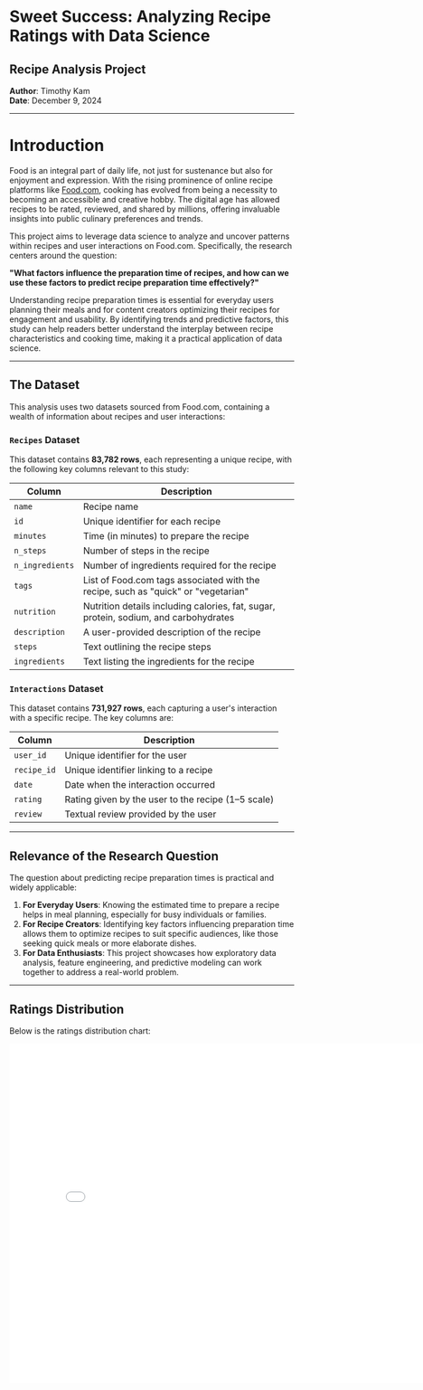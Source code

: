 # Sweet Success: Analyzing Recipe Ratings with Data Science

## Recipe Analysis Project
**Author**: Timothy Kam  
**Date**: December 9, 2024  

---

# Introduction

Food is an integral part of daily life, not just for sustenance but also for enjoyment and expression. With the rising prominence of online recipe platforms like [Food.com](https://www.food.com), cooking has evolved from being a necessity to becoming an accessible and creative hobby. The digital age has allowed recipes to be rated, reviewed, and shared by millions, offering invaluable insights into public culinary preferences and trends.

This project aims to leverage data science to analyze and uncover patterns within recipes and user interactions on Food.com. Specifically, the research centers around the question:

**"What factors influence the preparation time of recipes, and how can we use these factors to predict recipe preparation time effectively?"**

Understanding recipe preparation times is essential for everyday users planning their meals and for content creators optimizing their recipes for engagement and usability. By identifying trends and predictive factors, this study can help readers better understand the interplay between recipe characteristics and cooking time, making it a practical application of data science.

---

## The Dataset

This analysis uses two datasets sourced from Food.com, containing a wealth of information about recipes and user interactions:

### `Recipes` Dataset
This dataset contains **83,782 rows**, each representing a unique recipe, with the following key columns relevant to this study:

| Column            | Description                                                                                                     |
|-------------------|-----------------------------------------------------------------------------------------------------------------|
| ``name``            | Recipe name                                                                                                    |
| ``id``              | Unique identifier for each recipe                                                                              |
| ``minutes``         | Time (in minutes) to prepare the recipe                                                                        |
| ``n_steps``         | Number of steps in the recipe                                                                                  |
| ``n_ingredients``   | Number of ingredients required for the recipe                                                                  |
| ``tags``            | List of Food.com tags associated with the recipe, such as "quick" or "vegetarian"                              |
| ``nutrition``       | Nutrition details including calories, fat, sugar, protein, sodium, and carbohydrates                           |
| ``description``     | A user-provided description of the recipe                                                                      |
| ``steps``           | Text outlining the recipe steps                                                                               |
| ``ingredients``     | Text listing the ingredients for the recipe                                                                    |

### `Interactions` Dataset
This dataset contains **731,927 rows**, each capturing a user's interaction with a specific recipe. The key columns are:

| Column      | Description                                   |
|-------------|-----------------------------------------------|
| ``user_id``   | Unique identifier for the user               |
| ``recipe_id`` | Unique identifier linking to a recipe        |
| ``date``      | Date when the interaction occurred           |
| ``rating``    | Rating given by the user to the recipe (1–5 scale) |
| ``review``    | Textual review provided by the user          |

---

## Relevance of the Research Question

The question about predicting recipe preparation times is practical and widely applicable:

1. **For Everyday Users**: Knowing the estimated time to prepare a recipe helps in meal planning, especially for busy individuals or families.  
2. **For Recipe Creators**: Identifying key factors influencing preparation time allows them to optimize recipes to suit specific audiences, like those seeking quick meals or more elaborate dishes.  
3. **For Data Enthusiasts**: This project showcases how exploratory data analysis, feature engineering, and predictive modeling can work together to address a real-world problem.  

---
## Ratings Distribution
Below is the ratings distribution chart:

<iframe
  src="assets/ratings_distribution/ratings_distribution.html"
  width="800"
  height="600"
  frameborder="0"
></iframe>


